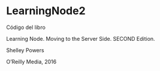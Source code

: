 # LearningNode2
Código del libro

Learning Node. Moving to the Server Side. SECOND Edition. 

Shelley Powers

O’Reilly Media, 2016

